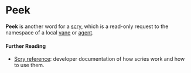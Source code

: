 # Peek

**Peek** is another word for a [scry](/glossary/scry), which is a read-only request to the namespace of a local [vane](/glossary/vane) or [agent](/glossary/agent).

#### Further Reading

- [Scry reference](/system/kernel/arvo/guides/scry): developer documentation of how scries work and how to use them.

